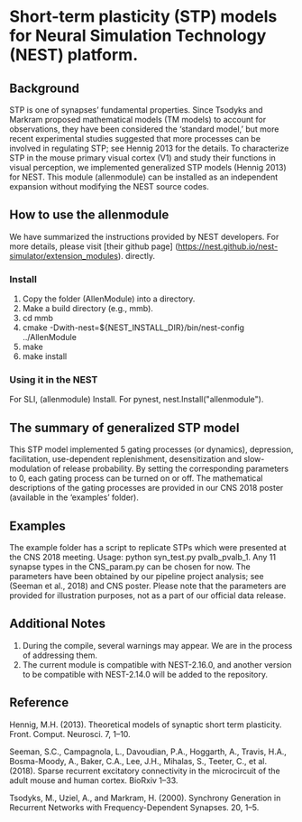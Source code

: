 # Short-term plasticity (STP) models for Neural Simulation Technology (NEST) platform. 
## Background
STP is one of synapses’ fundamental properties. Since Tsodyks and Markram proposed mathematical models (TM models) to account for observations, they have been considered the ‘standard model,’ but more recent experimental studies suggested that more processes can be involved in regulating STP; see Hennig 2013 for the details. 
To characterize STP in the mouse primary visual cortex (V1) and study their functions in visual perception, we implemented generalized STP models (Hennig 2013) for NEST. This module (allenmodule) can be installed as an independent expansion without modifying the NEST source codes. 
## How to use the allenmodule
We have summarized the instructions provided by NEST developers. For more details, please visit [their github page] (https://nest.github.io/nest-simulator/extension_modules). directly. 
### Install
1.	Copy the folder (AllenModule) into a directory.
2.	Make a build directory (e.g., mmb).
3.	cd mmb
4.	cmake -Dwith-nest=${NEST_INSTALL_DIR}/bin/nest-config ../AllenModule
5.	make
6.	make install
### Using it in the NEST
For SLI, (allenmodule) Install.
For pynest, nest.Install("allenmodule"). 
## The summary of generalized STP model
This STP model implemented 5 gating processes (or dynamics), depression, facilitation, use-dependent replenishment, desensitization and slow-modulation of release probability. By setting the corresponding parameters to 0, each gating process can be turned on or off. The mathematical descriptions of the gating processes are provided in our CNS 2018 poster (available in the ‘examples’ folder). 
## Examples
The example folder has a script to replicate STPs which were presented at the CNS 2018 meeting. 
Usage: python syn_test.py pvalb_pvalb_1. 
Any 11 synapse types in the CNS_param.py can be chosen for now. The parameters have been obtained by our pipeline project analysis; see (Seeman et al., 2018) and CNS poster. Please note that the parameters are provided for illustration purposes, not as a part of our official data release. 
## Additional Notes
1.	During the compile, several warnings may appear. We are in the process of addressing them.
2.	The current module is compatible with NEST-2.16.0, and another version to be compatible with NEST-2.14.0 will be added to the repository. 
## Reference
Hennig, M.H. (2013). Theoretical models of synaptic short term plasticity. Front. Comput. Neurosci. 7, 1–10.

Seeman, S.C., Campagnola, L., Davoudian, P.A., Hoggarth, A., Travis, H.A., Bosma-Moody, A., Baker, C.A., Lee, J.H., Mihalas, S., Teeter, C., et al. (2018). Sparse recurrent excitatory connectivity in the microcircuit of the adult mouse and human cortex. BioRxiv 1–33.

Tsodyks, M., Uziel, A., and Markram, H. (2000). Synchrony Generation in Recurrent Networks with Frequency-Dependent Synapses. 20, 1–5.

